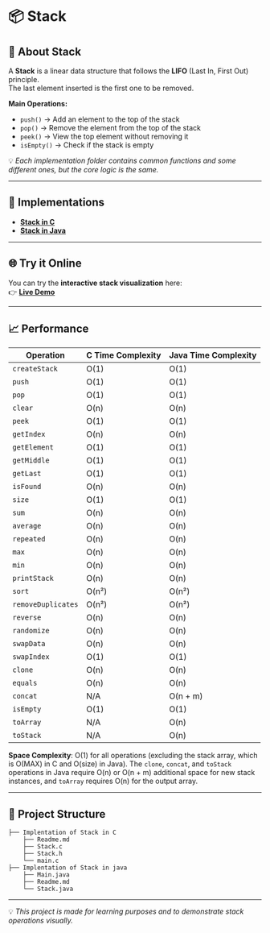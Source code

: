 # 📦 Stack
## 📌 About Stack

A **Stack** is a linear data structure that follows the **LIFO** (Last In, First Out) principle.  
The last element inserted is the first one to be removed.

**Main Operations:**
- `push()` → Add an element to the top of the stack  
- `pop()` → Remove the element from the top of the stack  
- `peek()` → View the top element without removing it  
- `isEmpty()` → Check if the stack is empty  

💡 *Each implementation folder contains common functions and some different ones, but the core logic is the same.*

---

## 🚀 Implementations

- **[Stack in C](https://github.com/abdelhalimyasser/Data-Structures/tree/main/Stack/Implementation%20of%20Stack%20in%20C)**
- **[Stack in Java](https://github.com/abdelhalimyasser/Data-Structures/tree/main/Stack/Implementation%20of%20Stack%20in%20Java)**

---

## 🌐 Try it Online

You can try the **interactive stack visualization** here:  
👉 **[Live Demo](https://abdelhalimyasser.github.io/Data-Structure-Visualizers/Stack%20Visualizer.html)**

---

## 📈 Performance

| Operation          | C Time Complexity | Java Time Complexity |
|--------------------|-------------------|----------------------|
| `createStack`      | O(1)             | O(1)                |
| `push`             | O(1)             | O(1)                |
| `pop`              | O(1)             | O(1)                |
| `clear`            | O(n)             | O(n)                |
| `peek`             | O(1)             | O(1)                |
| `getIndex`         | O(n)             | O(n)                |
| `getElement`       | O(1)             | O(1)                |
| `getMiddle`        | O(1)             | O(1)                |
| `getLast`          | O(1)             | O(1)                |
| `isFound`          | O(n)             | O(n)                |
| `size`             | O(1)             | O(1)                |
| `sum`              | O(n)             | O(n)                |
| `average`          | O(n)             | O(n)                |
| `repeated`         | O(n)             | O(n)                |
| `max`              | O(n)             | O(n)                |
| `min`              | O(n)             | O(n)                |
| `printStack`       | O(n)             | O(n)                |
| `sort`             | O(n²)            | O(n²)               |
| `removeDuplicates` | O(n²)            | O(n²)               |
| `reverse`          | O(n)             | O(n)                |
| `randomize`        | O(n)             | O(n)                |
| `swapData`         | O(n)             | O(n)                |
| `swapIndex`        | O(1)             | O(1)                |
| `clone`            | O(n)             | O(n)                |
| `equals`           | O(n)             | O(n)                |
| `concat`           | N/A              | O(n + m)            |
| `isEmpty`          | O(1)             | O(1)                |
| `toArray`          | N/A              | O(n)                |
| `toStack`          | N/A              | O(n)                |

**Space Complexity**: O(1) for all operations (excluding the stack array, which is O(MAX) in C and O(size) in Java). The `clone`, `concat`, and `toStack` operations in Java require O(n) or O(n + m) additional space for new stack instances, and `toArray` requires O(n) for the output array.

---

## 📂 Project Structure

```
├── Implentation of Stack in C
    ├── Readme.md
    ├── Stack.c
    ├── Stack.h
    └── main.c
├── Implentation of Stack in java
    ├── Main.java
    ├── Readme.md
    └── Stack.java
```

---


💡 *This project is made for learning purposes and to demonstrate stack operations visually.*
